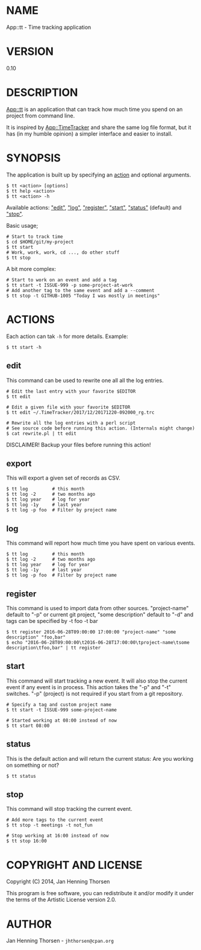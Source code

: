 # NAME

App::tt - Time tracking application

# VERSION

0.10

# DESCRIPTION

[App::tt](https://metacpan.org/pod/App::tt) is an application that can track how much time you spend on an
project from command line.

It is inspired by [App::TimeTracker](https://metacpan.org/pod/App::TimeTracker) and share the same log file format,
but it has (in my humble opinion) a simpler interface and easier to install.

# SYNOPSIS

The application is built up by specifying an [action](#actions) and
optional arguments.

    $ tt <action> [options]
    $ tt help <action>
    $ tt <action> -h

Available actions: ["edit"](#edit), ["log"](#log), ["register"](#register), ["start"](#start), ["status"](#status)
(default) and ["stop"](#stop).

Basic usage;

    # Start to track time
    $ cd $HOME/git/my-project
    $ tt start
    # Work, work, work, cd ..., do other stuff
    $ tt stop

A bit more complex:

    # Start to work on an event and add a tag
    $ tt start -t ISSUE-999 -p some-project-at-work
    # Add another tag to the same event and add a --comment
    $ tt stop -t GITHUB-1005 "Today I was mostly in meetings"

# ACTIONS

Each action can tak `-h` for more details. Example:

    $ tt start -h

## edit

This command can be used to rewrite one all all the log entries.

    # Edit the last entry with your favorite $EDITOR
    $ tt edit

    # Edit a given file with your favorite $EDITOR
    $ tt edit ~/.TimeTracker/2017/12/20171220-092000_rg.trc

    # Rewrite all the log entries with a perl script
    # See source code before running this action. (Internals might change)
    $ cat rewrite.pl | tt edit

DISCLAIMER! Backup your files before running this action!

## export

This will export a given set of records as CSV.

    $ tt log         # this month
    $ tt log -2      # two months ago
    $ tt log year    # log for year
    $ tt log -1y     # last year
    $ tt log -p foo  # Filter by project name

## log

This command will report how much time you have spent on various
events.

    $ tt log         # this month
    $ tt log -2      # two months ago
    $ tt log year    # log for year
    $ tt log -1y     # last year
    $ tt log -p foo  # Filter by project name

## register

This command is used to import data from other sources. "project-name" default to
"-p" or current git project, "some description" default to "-d" and tags can be
specified by -t foo -t bar

    $ tt register 2016-06-28T09:00:00 17:00:00 "project-name" "some description" "foo,bar"
    $ echo "2016-06-28T09:00:00\t2016-06-28T17:00:00\tproject-name\tsome description\tfoo,bar" | tt register

## start

This command will start tracking a new event. It will also stop the
current event if any event is in process. This action takes the
"-p" and "-t" switches. "-p" (project) is not required if you start
from a git repository.

    # Specify a tag and custom project name
    $ tt start -t ISSUE-999 some-project-name

    # Started working at 08:00 instead of now
    $ tt start 08:00

## status

This is the default action and will return the current status:
Are you working on something or not?

    $ tt status

## stop

This command will stop tracking the current event.

    # Add more tags to the current event
    $ tt stop -t meetings -t not_fun

    # Stop working at 16:00 instead of now
    $ tt stop 16:00

# COPYRIGHT AND LICENSE

Copyright (C) 2014, Jan Henning Thorsen

This program is free software, you can redistribute it and/or modify it under
the terms of the Artistic License version 2.0.

# AUTHOR

Jan Henning Thorsen - `jhthorsen@cpan.org`
